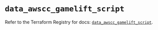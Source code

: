 # `data_awscc_gamelift_script`

Refer to the Terraform Registry for docs: [`data_awscc_gamelift_script`](https://registry.terraform.io/providers/hashicorp/awscc/0.70.0/docs/data-sources/gamelift_script).
